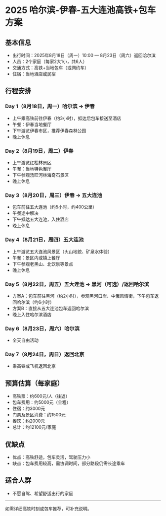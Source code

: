 # 2025 哈尔滨-伊春-五大连池高铁+包车方案

## 基本信息
- 出行时间：2025年8月18日（周一）10:00 — 8月23日（周六）返回哈尔滨
- 人员：2个家庭（每家2大1小，共6人）
- 交通方式：高铁+当地包车（或网约车）
- 住宿：当地酒店或民宿

## 行程安排

### Day 1（8月18日，周一）哈尔滨 → 伊春
- 上午乘高铁前往伊春（约3小时），抵达后包车接送至酒店
- 午餐：伊春当地餐厅
- 下午游览伊春市区，推荐伊春森林公园
- 晚上休息

### Day 2（8月19日，周二）伊春
- 上午游览红松林景区
- 午餐：当地特色餐厅
- 下午参观汤旺河林海奇石景区
- 晚上休息

### Day 3（8月20日，周三）伊春 → 五大连池
- 包车前往五大连池（约5小时，约400公里）
- 午餐途中解决
- 下午抵达五大连池，入住酒店
- 晚上休息

### Day 4（8月21日，周四）五大连池
- 上午游览五大连池风景区（火山地貌、矿泉水体验）
- 午餐：景区内或镇上餐厅
- 下午参观老黑山、北饮泉等景点
- 晚上休息

### Day 5（8月22日，周五）五大连池 → 黑河（可选）/返回哈尔滨
- 方案A：包车前往黑河（约2小时），参观黑河口岸、中俄风情街，下午包车返回哈尔滨（约6小时）
- 方案B：直接从五大连池包车返回哈尔滨
- 晚上入住哈尔滨酒店

### Day 6（8月23日，周六）哈尔滨
- 全天自由活动

### Day 7（8月24日，周日）返回北京
- 乘高铁或飞机返回北京

## 预算估算（每家庭）
- 高铁票：约600元/人（往返）
- 包车费用：约5000元（全程）
- 住宿：约3000元
- 门票及景区消费：约1500元
- 餐饮：约2000元
- 总计：约12100元/家庭

## 优缺点
- 优点：高铁舒适，包车灵活，驾驶压力小
- 缺点：包车费用较高，需协调时间，部分路段仍需长途乘车

## 适合人群
- 不愿自驾、希望舒适出行的家庭

---

如需详细高铁时刻或包车推荐，可补充说明。
